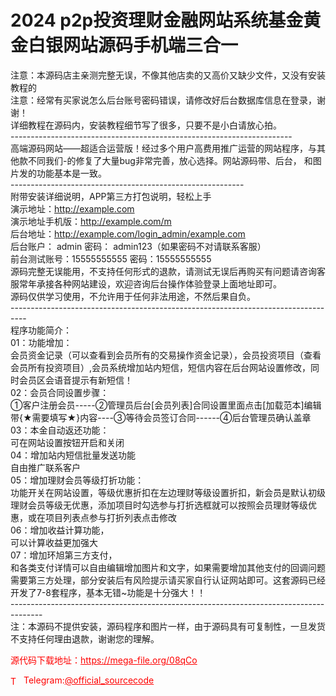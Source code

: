 # 2024 p2p投资理财金融网站系统基金黄金白银网站源码手机端三合一

注意：本源码店主亲测完整无误，不像其他店卖的又高价又缺少文件，又没有安装教程的<br>注意：经常有买家说怎么后台账号密码错误，请修改好后台数据库信息在登录，谢谢！<br>详细教程在源码内，安装教程细节写了很多，只要不是小白请放心拍。<br>----------------------------------------------------------------------<br>高端源码网站——超适合运营版！经过多个用户高费用推广运营的网站程序，与其他款不同我们-的修复了大量bug非常完善，放心选择。网站源码带、后台， 和图片发的功能基本是一致。<br>----------------------------------------------------------<br>附带安装详细说明，APP第三方打包说明，轻松上手<br>演示地址：http://example.com<br>演示地址手机版：http://example.com/m<br>后台地址：http://example.com/login_admin/example.com<br>后台账户： admin 密码： admin123（如果密码不对请联系客服）<br>前台测试账号：15555555555 密码：15555555555<br>源码完整无误能用，不支持任何形式的退款，请测试无误后再购买有问题请咨询客服常年承接各种网站建设，欢迎咨询后台操作体验登录上面地址即可。<br>源码仅供学习使用，不允许用于任何非法用途，不然后果自负。<br>----------------------------------------------------------------------------------<br>程序功能简介：<br>01：功能增加：<br>会员资金记录（可以查看到会员所有的交易操作资金记录），会员投资项目（查看会员所有投资项目）,会员系统增加站内短信，短信内容在后台网站设置修改，同时会员区会语音提示有新短信！<br>02：会员合同设置步骤：<br>①客户注册会员-----②管理员后台[会员列表]合同设置里面点击[加载范本]编辑带{★需要填写★}内容----③等待会员签订合同------④后台管理员确认盖章<br>03：本金自动返还功能：<br>可在网站设置按钮开启和关闭<br>04：增加站内短信批量发送功能<br>自由推广联系客户<br>05：增加理财会员等级打折功能：<br>功能开关在网站设置，等级优惠折扣在左边理财等级设置折扣，新会员是默认初级理财会员等级无优惠，添加项目时勾选参与打折选框就可以按照会员理财等级优惠，或在项目列表点参与打折列表点击修改<br>06：增加收益计算功能，<br>可以计算收益更加强大<br>07：增加环旭第三方支付，<br>和各类支付详情可以自由编辑增加图片和文字，如果需要增加其他支付的回调问题需要第三方处理，部分安装后有风险提示请买家自行认证网站即可。这套源码已经开发了7-8套程序，基本无错~功能是十分强大！！<br>--------------------------------------------------------------------------------------<br>注：本源码不提供安装，源码程序和图片一样，由于源码具有可复制性，一旦发货不支持任何理由退款，谢谢您的理解。<br>


<p style="color: red;">源代码下载地址：<a href="https://mega-file.org/08qCo" style="color: red;">https://mega-file.org/08qCo</a></p><p style="color: red;"><img src="https://cdn-icons-png.flaticon.com/512/2111/2111646.png" alt="Telegram Icon" style="width: 16px; vertical-align: middle; margin-right: 5px;">Telegram:<a href="https://t.me/official_sourcecode" style="color: red;">@official_sourcecode</a></p>